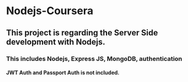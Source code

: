 # Nodejs-Coursera

## This project is regarding the Server Side development with Nodejs.
### This includes Nodejs, Express JS, MongoDB, authentication
#### JWT Auth and Passport Auth is not included.
